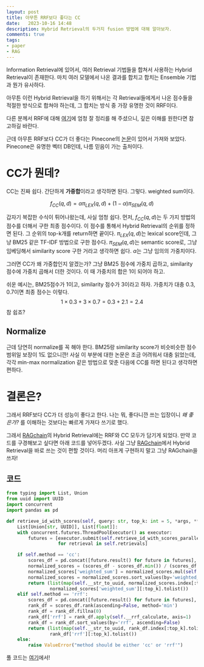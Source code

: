 ```yaml
---
layout: post
title: 아무튼 RRF보다 좋다는 CC
date:   2023-10-16 14:48
description: Hybrid Retrieval의 두가지 fusion 방법에 대해 알아보자.
comments: true
tags:
- paper
- RAG
---
```

Information Retrieval에 있어서, 여러 Retrieval 기법들을 합쳐서 사용하는 Hybrid Retrieval이 존재한다. 마치 여러 모델에서 나온 결과를 합치고 합치는 Ensemble 기법과 뭔가 유사하다. 

아무튼 이런 Hybrid Retrieval을 하기 위해서는 각 Retrieval들에게서 나온 점수들을 적절한 방식으로 합쳐야 하는데, 그 합치는 방식 중 가장 유명한 것이 RRF이다. 

다른 분께서 RRF에 대해 [여기](https://velog.io/@acdongpgm/NLP.-Reciprocal-rank-fusion-RRF-%EC%9D%B4%ED%95%B4%ED%95%98%EA%B8%B0)에 엄청 잘 정리를 해 주셨으니, 깊은 이해를 원한다면 참고하길 바란다.

근데 아무튼 RRF보다 CC가 더 좋다는 Pinecone의 [논문](https://arxiv.org/abs/2210.11934)이 있어서 가져와 보았다. Pinecone은 유명한 벡터 DB인데, 나름 믿음이 가는 출처이다. 

# CC가 뭔데?
CC는 진짜 쉽다. 간단하게 **가중합**이라고 생각하면 된다. 그렇다. weighted sum이다.

$$
f_{CC}(q,d) = \alpha\pi_{LEX}(q,d) +  (1 - \alpha)\pi_{SEM}(q,d)
$$

갑자기 복잡한 수식이 튀어나왔는데, 사실 엄청 쉽다. 
먼저, $f_{CC}(q,d)$는 두 가지 방법의 점수를 더해서 구한 최종 점수이다. 이 점수를 통해서 Hybrid Retrieval의 순위를 정하면 된다. 그 순위의 top-k개를 return하면 끝이다.
$\pi_{LEX}(q,d)$는 lexical score인데, 그냥 BM25 같은 TF-IDF 방법으로 구한 점수다. 
$\pi_{SEM}(q,d)$는 semantic score로, 그냥 임베딩해서 similarity score 구한 거라고 생각하면 쉽다. 
$\alpha$는 그냥 임의의 가중치이다. 

그러면 CC가 왜 가중합인지 알겠는가? 그냥 BM25 점수에 가중치 곱하고, similarity 점수에 가중치 곱해서 더한 것이다. 이 때 가중치의 합은 1이 되어야 하고. 

쉬운 예시는, BM25점수가 1이고, similarity 점수가 3이라고 하자. 가중치가 대충 0.3, 0.7이면 최종 점수는 이렇다. 
$$
1 \times 0.3 + 3 \times 0.7 = 0.3 + 2.1 = 2.4
$$
참 쉽죠?

## Normalize
근데 당연히 normalize를 꼭 해야 한다. BM25랑 similarity score가 비슷비슷한 점수 범위일 보장이 1도 없으니깐! 사실 이 부분에 대한 논문은 조금 어려워서 대충 읽었는데, 각각 min-max normalization 같은 방법으로 맞춘 다음에 CC를 하면 된다고 생각하면 편하다. 

# 결론은?
그래서 RRF보다 CC가 더 성능이 좋다고 한다. 
나는 뭐, 좋다니깐 쓰는 입장이니 *왜 좋은가?* 를 이해하는 것보다는 빠르게 가져다 쓰기로 했다. 

그래서 [RAGchain](https://github.com/NomaDamas/RAGchain)의 Hybrid Retrieval에는 RRF와 CC 모두가 담기게 되었다. 
만약 코드를 구경해보고 싶다면 아래 코드를 넣어두겠다. 
사실 그냥 [RAGchain](https://github.com/NomaDamas/RAGchain)에서 Hybrid Retrieval을 바로 쓰는 것이 편할 것이다. 머리 아프게 구현하지 말고 그냥 RAGchain을 쓰자! 

## 코드
```python
from typing import List, Union
from uuid import UUID
import concurrent
import pandas as pd

def retrieve_id_with_scores(self, query: str, top_k: int = 5, *args, **kwargs) -> tuple[
    List[Union[str, UUID]], List[float]]:
    with concurrent.futures.ThreadPoolExecutor() as executor:
        futures = [executor.submit(self.retrieve_id_with_scores_parallel, retrieval, query, self.p, *args, **kwargs)
                   for retrieval in self.retrievals]

    if self.method == 'cc':
        scores_df = pd.concat([future.result() for future in futures], axis=1, join="inner")
        normalized_scores = (scores_df - scores_df.min()) / (scores_df.max() - scores_df.min())
        normalized_scores['weighted_sum'] = normalized_scores.mul(self.weights).sum(axis=1)
        normalized_scores = normalized_scores.sort_values(by='weighted_sum', ascending=False)
        return (list(map(self.__str_to_uuid, normalized_scores.index[:top_k].tolist())),
                normalized_scores['weighted_sum'][:top_k].tolist())
    elif self.method == 'rrf':
        scores_df = pd.concat([future.result() for future in futures], axis=1)
        rank_df = scores_df.rank(ascending=False, method='min')
        rank_df = rank_df.fillna(0)
        rank_df['rrf'] = rank_df.apply(self.__rrf_calculate, axis=1)
        rank_df = rank_df.sort_values(by='rrf', ascending=False)
        return (list(map(self.__str_to_uuid, rank_df.index[:top_k].tolist())),
                rank_df['rrf'][:top_k].tolist())
    else:
        raise ValueError("method should be either 'cc' or 'rrf'")
```
풀 코드는 [여기](https://github.com/NomaDamas/RAGchain/blob/main/RAGchain/retrieval/hybrid.py)에서!
